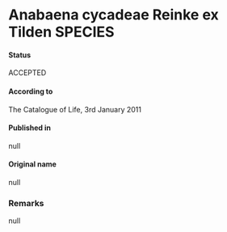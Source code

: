Anabaena cycadeae Reinke ex Tilden SPECIES
=======

#### Status
ACCEPTED

#### According to
The Catalogue of Life, 3rd January 2011

#### Published in
null

#### Original name
null

### Remarks
null
